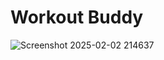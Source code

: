 # Workout Buddy
![Screenshot 2025-02-02 214637](https://github.com/user-attachments/assets/e1aacdd3-8fe5-4685-ad54-c8effbfc7881)
